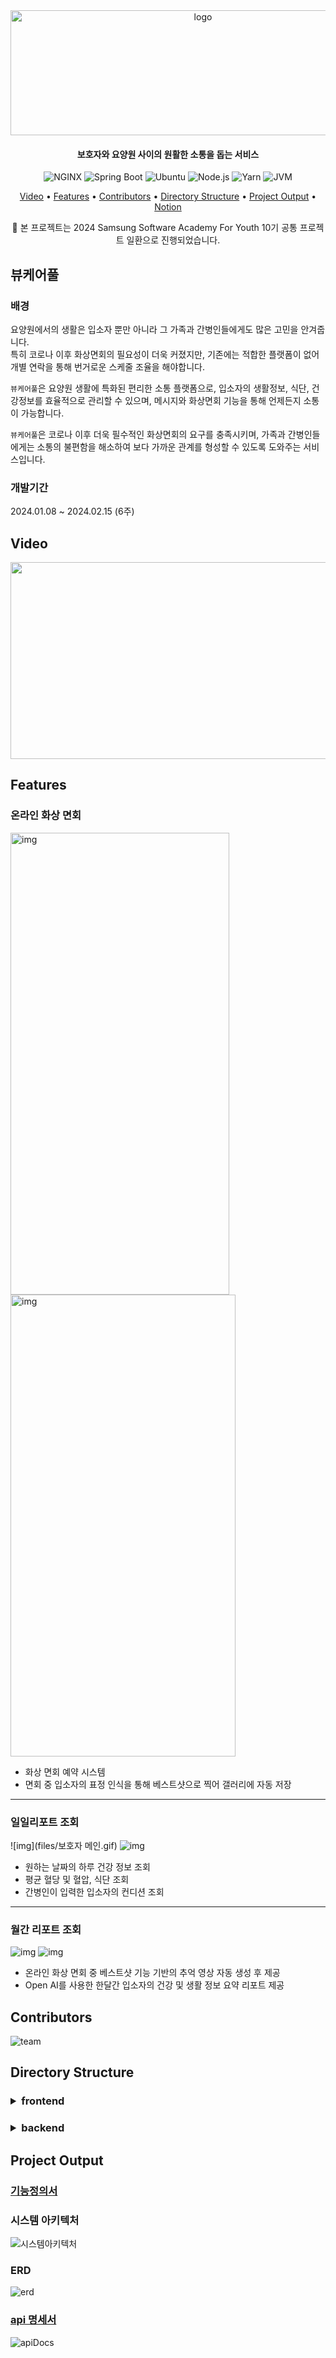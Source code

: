 <div align="center">
    <img src="https://github.com/skagmltn7/skagmltn7/assets/133394749/7a5fef45-7259-45db-9101-8d6b005d5c2a" alt="logo" width="600" height="200"/>
</div>

<div align="center">

#### 보호자와 요양원 사이의 원활한 소통을 돕는 서비스

</div><div align="center">

![NGINX](https://img.shields.io/badge/NGINX-1.25.3-green)
![Spring Boot](https://img.shields.io/badge/Spring%20Boot-3.2.1-brightgreen)
![Ubuntu](https://img.shields.io/badge/Ubuntu-20.04.6%20LTS-orange)
![Node.js](https://img.shields.io/badge/Node.js-20.10.0%20LTS-brightgreen)
![Yarn](https://img.shields.io/badge/Yarn-1.22.21-yellow)
![JVM](https://img.shields.io/badge/JVM-Docker%20image%20openjdk:17--slim-blue)

</div>

<div align="center">
    <a href="#video">Video</a> • 
    <a href="#features">Features</a> •
    <a href="#contributors">Contributors</a> •
    <a href="#directory-structure">Directory Structure</a> •
    <a href="#project-output">Project Output</a> •
    <a href="https://www.notion.so/daminzziA601-71f81b9d61484dc99e9e549473288b04">Notion</a>
</div><div align="center">

📢 본 프로젝트는 2024 Samsung Software Academy For Youth 10기 공통 프로젝트 일환으로 진행되었습니다.

</div>

## 뷰케어풀

### 배경

요양원에서의 생활은 입소자 뿐만 아니라 그 가족과 간병인들에게도 많은 고민을 안겨줍니다.<br/>
특히 코로나 이후 화상면회의 필요성이 더욱 커졌지만, 기존에는 적합한 플랫폼이 없어 개별 연락을 통해 번거로운 스케줄 조율을 해야합니다.

`뷰케어풀`은 요양원 생활에 특화된 편리한 소통 플랫폼으로, 입소자의 생활정보, 식단, 건강정보를 효율적으로 관리할 수 있으며,
메시지와 화상면회 기능을 통해 언제든지 소통이 가능합니다.

`뷰케어풀`은 코로나 이후 더욱 필수적인 화상면회의 요구를 충족시키며,
가족과 간병인들에게는 소통의 불편함을 해소하여 보다 가까운 관계를 형성할 수 있도록 도와주는 서비스입니다.

### 개발기간

2024.01.08 ~ 2024.02.15 (6주)


## Video

<a href="https://youtu.be/Gm4LXf2_LOI?si=SnyHuTJRkVYjZbNx">
  <img src="https://markdown-videos-api.jorgenkh.no/url?url=https%3A%2F%2Fyoutu.be%2FGm4LXf2_LOI%3Fsi%3DSnyHuTJRkVYjZbNx" width="560" height="315"/>
</a>

## Features

### 온라인 화상 면회

<img alt="img" height="739" src="https://github.com/skagmltn7/skagmltn7/assets/133394749/ec542b2f-dec6-41fa-84cc-c1eaceb645b9" width="350"/>
<img alt="img" height="739" src="files/면회.gif" width="360"/>

- 화상 면회 예약 시스템
- 면회 중 입소자의 표정 인식을 통해 베스트샷으로 찍어 갤러리에 자동 저장

<hr/>

### 일일리포트 조회

![img](files/보호자 메인.gif)
![img](files/보호자메인2.gif)

- 원하는 날짜의 하루 건강 정보 조회
- 평균 혈당 및 혈압, 식단 조회
- 간병인이 입력한 입소자의 컨디션 조회

<hr/>

### 월간 리포트 조회

![img](files/월간레포트.gif)
![img](files/월간레포트2.gif)

- 온라인 화상 면회 중 베스트샷 기능 기반의 추억 영상 자동 생성 후 제공
- Open AI를 사용한 한달간 입소자의 건강 및 생활 정보 요약 리포트 제공


## Contributors

![team](files/05_팀구성.png)


## Directory Structure

<h3> 
<details>
<summary>frontend</summary>
<div markdown="1">

```shell
📦src
├─📂@types
│  └─📂global
├─📂assets
│  ├─📂icons
│  ├─📂images
│  └─📂styles
│     └─📂font
├─📂components
│  ├─📂calendar
│  ├─📂caregiver
│  ├─📂chart
│  ├─📂common
│  ├─📂family
│  ├─📂familyHome
│  ├─📂gallery
│  ├─📂message
│  ├─📂report
│  └─📂visit
├─📂pages
│  ├─📂caregiver
│  │  └─📂CareGiverSendMessage
│  ├─📂family
│  │  └─📂FamilyProfile
│  ├─📂Login
│  └─📂SignUp
├─📂services
│  ├─📂connect
│  ├─📂gallery
│  ├─📂health
│  ├─📂message
│  ├─📂report
│  ├─📂user
│  └─📂visit
└─📂stores
```

</div>
</details>
</h3>

<h3>
<details>
<summary>backend</summary>
<div markdown="1">

```shell
📦src
├─📂main
│ ├─📂java.com.ssafy.ViewCareFull
│ │ ├─📂configuration
│ │ └─📂domain
│ │   ├─🔄common                  # 공통 모듈
│ │   │ └─📂entity
│ │   ├─😊condition               # 컨디션 관련 도메인
│ │   │ ├─📂controller
│ │   │ ├─📂dto
│ │   │ ├─📂entity
│ │   │ ├─📂repository
│ │   │ └─📂service
│ │   ├─🎥conference              # 화상면회 관련 도메인
│ │   │ ├─📂controller
│ │   │ ├─📂dto
│ │   │ ├─📂entity
│ │   │ ├─📂error
│ │   │ │ └─📂exception
│ │   │ ├─📂repository
│ │   │ └─📂service
│ │   ├─📸ffmpeg                  # 화상면회 동영상 처리
│ │   │ ├─📂controller
│ │   │ ├─📂exception
│ │   │ └─📂service
│ │   ├─🖼️gallery                 # 갤러리 관련 도메인
│ │   │ ├─📂controller
│ │   │ ├─📂dto
│ │   │ ├─📂entity
│ │   │ ├─📂exception
│ │   │ ├─📂repository
│ │   │ ├─📂service
│ │   │ └─📂utils
│ │   ├─🎭gcp                     # 얼굴인식을 위한 GCP 관련 도메인
│ │   │ ├─📂controller
│ │   │ ├─📂error
│ │   │ │ └─📂exception
│ │   │ └─📂service
│ │   ├─🌡️health                  # 건강정보 관련 도메인
│ │   │ ├─📂controller
│ │   │ ├─📂dto
│ │   │ ├─📂entity
│ │   │ ├─📂error
│ │   │ │ └─📂exception
│ │   │ ├─📂repository
│ │   │ └─📂service
│ │   ├─📈main                    # 메인화면 관련 도메인
│ │   │ ├─📂controller
│ │   │ ├─📂dto
│ │   │ └─📂service
│ │   ├─💊medicine                # 복약 관련 도메인
│ │   │ ├─📂controller
│ │   │ ├─📂dto
│ │   │ ├─📂entity
│ │   │ ├─📂exception
│ │   │ ├─📂repository
│ │   │ └─📂service
│ │   ├─💌message                 # 메시지 관련 도메인
│ │   │ ├─📂controller
│ │   │ ├─📂dto
│ │   │ ├─📂entity
│ │   │ ├─📂exception
│ │   │ ├─📂repository
│ │   │ └─📂service
│ │   ├─📹openvidu                # 화상면회를 위한 openvidu 관련 도메인
│ │   │ ├─📂controller
│ │   │ ├─📂error
│ │   │ │ └─📂exception
│ │   │ └─📂service
│ │   ├─📋report                  # 월간 리포트 관련 도메인
│ │   │ ├─📂controller
│ │   │ ├─📂dto
│ │   │ │ └─🤖OpenAI              # OpenAI를 사용한 리포트 생성
│ │   │ │   ├─📂Assistant
│ │   │ │   ├─📂Message
│ │   │ │   └─📂Run
│ │   │ ├─📂entity
│ │   │ ├─📂error
│ │   │ │ └─📂exception
│ │   │ ├─📂repository
│ │   │ ├─📂service
│ │   │ └─📂util
│ │   ├─📆schedule                # 면회 스케줄 관련 도메인
│ │   │ ├─📂controller
│ │   │ ├─📂dto
│ │   │ ├─📂entity
│ │   │ ├─📂error
│ │   │ │ └─📂exception
│ │   │ ├─📂repository
│ │   │ └─📂service
│ │   ├─📂test                    # 테스트 관련 도메인
│ │   │ ├─📂controller
│ │   │ └─📂service
│ │   └─👤users                   # 사용자 관련 도메인
│ │       ├─📁controller
│ │       ├─📁dto
│ │       ├─📁entity 
│ │       │  └─📁user
│ │       ├─📁error
│ │       │  └─📁exception
│ │       ├─📁repository
│ │       ├─🔐security            # Spring Security관련 
│ │       │  ├─📁jwt              # JWT 토큰 관련
│ │       │  ├─📁oauth            # OAuth2 관련
│ │       │  └─📁util
│ │       └─📁service
│ └─resources
│   ├─📂static
│   └─📂templates
└─test                              # 도메인별 테스트 코드
    └─java.com.ssa.ViewCareFull
         └─📂domain
             ├─📂condition
             │ └─📂controller
             ├─📂conference
             │ └─📂controller
             ├─📂gallery
             │ └─📂controller
             ├─📂health
             │ └─📂controller
             ├─helper
             ├─main
             │ └─📂controller
             ├─medicine
             │ └─📂controller
             ├─message
             │ └─📂controller
             ├─report
             │ └─📂controller
             ├─schedule
             │ └─📂controller
             ├─test
             │ └─📂controller
             └─users
                 ├─📂controller
                 └─📂service
```

</div>
</details>
</h3>


## Project Output

### <a href="files/01_기능정의서.xlsx">기능정의서</a>

### 시스템 아키텍처

![시스템아키텍처](files/03_시스템아키텍처.png)

### ERD

![erd](files/02_ERD.png)

### <a href="https://www.notion.so/daminzziAPI-Docs-c338583e13774ea8b891a94485b7817c">api 명세서</a>

![apiDocs](files/04_apiDocs.png)








